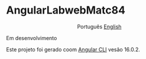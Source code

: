 # AngularLabwebMatc84

<p align="center">
    <span>Português</span>
    <a href="readme-lang/english#AngularLabwebMatc84">English</a> 
</p>

Em desenvolvimento

Este projeto foi gerado coom [Angular CLI](https://github.com/angular/angular-cli)  vesão 16.0.2.